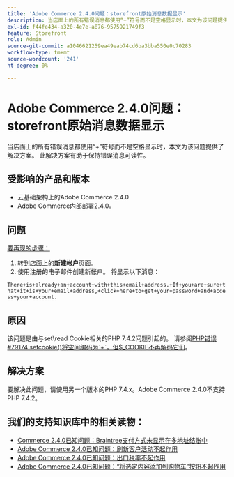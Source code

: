 ```yaml
---
title: 'Adobe Commerce 2.4.0问题：storefront原始消息数据显示'
description: 当店面上的所有错误消息都使用“+”符号而不是空格显示时，本文为该问题提供了解决方案。 此解决方案有助于保持错误消息可读性。
exl-id: f44fe434-a320-4e7e-a876-9575921749f3
feature: Storefront
role: Admin
source-git-commit: a1046621259ea49eab74cd6ba3bba550e0c70283
workflow-type: tm+mt
source-wordcount: '241'
ht-degree: 0%

---
```


# Adobe Commerce 2.4.0问题：storefront原始消息数据显示

当店面上的所有错误消息都使用“+”符号而不是空格显示时，本文为该问题提供了解决方案。 此解决方案有助于保持错误消息可读性。

## 受影响的产品和版本

* 云基础架构上的Adobe Commerce 2.4.0
* Adobe Commerce内部部署2.4.0。

## 问题

<u>要再现的步骤：</u>

1. 转到店面上的&#x200B;**新建帐户**&#x200B;页面。
1. 使用注册的电子邮件创建新帐户。 将显示以下消息：

`There+is+already+an+account+with+this+email+address.+If+you+are+sure+that+it+is+your+email+address,+click+here+to+get+your+password+and+access+your+account.`

## 原因

该问题是由与set\\read Cookie相关的PHP 7.4.2问题引起的。 请参阅[PHP错误\#79174 setcookie()将空间编码为\`+\`，但$\_COOKIE不再解码它们](https://bugs.php.net/bug.php?id=79174)。

## 解决方案

要解决此问题，请使用另一个版本的PHP 7.4.x。Adobe Commerce 2.4.0不支持PHP 7.4.2。

## 我们的支持知识库中的相关读物：

* [Commerce 2.4.0已知问题：Braintree支付方式未显示在多地址结账中](/help/troubleshooting/payments/magento-2-4-0-braintree-not-in-multiple-addresses-checkout.md)
* [Adobe Commerce 2.4.0已知问题：刷新客户活动不起作用](/help/troubleshooting/miscellaneous/magento-2-4-0-refresh-on-customer-activities-does-not-work.md)
* [Adobe Commerce 2.4.0已知问题：出口税率不起作用](/help/troubleshooting/miscellaneous/magento-2-4-0-known-issue-export-tax-rates-does-not-work.md)
* [Adobe Commerce 2.4.0已知问题：“将选定内容添加到购物车”按钮不起作用](/help/troubleshooting/miscellaneous/magento-2-4-0-add-selections-to-my-cart-does-not-work.md)
